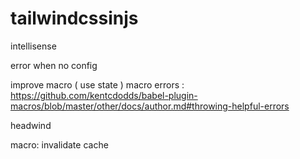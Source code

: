 # tailwindcssinjs

intellisense

error when no config

improve macro ( use state )
macro errors : https://github.com/kentcdodds/babel-plugin-macros/blob/master/other/docs/author.md#throwing-helpful-errors

headwind

macro: invalidate cache
